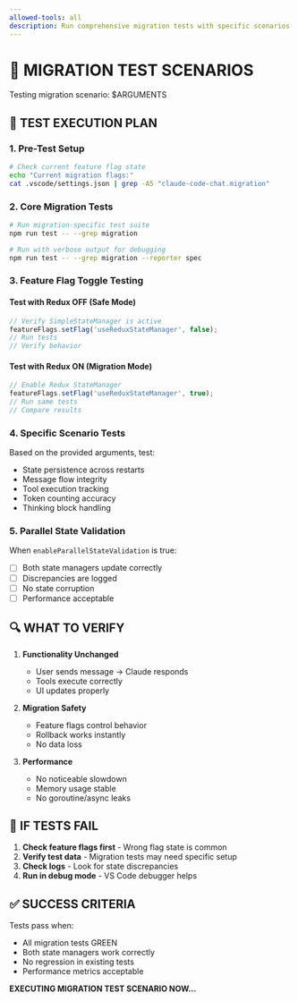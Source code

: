 ```yaml
---
allowed-tools: all
description: Run comprehensive migration tests with specific scenarios
---
```


# 🧪 MIGRATION TEST SCENARIOS

Testing migration scenario: $ARGUMENTS

## 🎯 TEST EXECUTION PLAN

### 1. Pre-Test Setup
```bash
# Check current feature flag state
echo "Current migration flags:"
cat .vscode/settings.json | grep -A5 "claude-code-chat.migration"
```

### 2. Core Migration Tests
```bash
# Run migration-specific test suite
npm run test -- --grep migration

# Run with verbose output for debugging
npm run test -- --grep migration --reporter spec
```

### 3. Feature Flag Toggle Testing

#### Test with Redux OFF (Safe Mode)
```typescript
// Verify SimpleStateManager is active
featureFlags.setFlag('useReduxStateManager', false);
// Run tests
// Verify behavior
```

#### Test with Redux ON (Migration Mode)
```typescript
// Enable Redux StateManager
featureFlags.setFlag('useReduxStateManager', true);
// Run same tests
// Compare results
```

### 4. Specific Scenario Tests

Based on the provided arguments, test:
- State persistence across restarts
- Message flow integrity
- Tool execution tracking
- Token counting accuracy
- Thinking block handling

### 5. Parallel State Validation

When `enableParallelStateValidation` is true:
- [ ] Both state managers update correctly
- [ ] Discrepancies are logged
- [ ] No state corruption
- [ ] Performance acceptable

## 🔍 WHAT TO VERIFY

1. **Functionality Unchanged**
   - User sends message → Claude responds
   - Tools execute correctly
   - UI updates properly

2. **Migration Safety**
   - Feature flags control behavior
   - Rollback works instantly
   - No data loss

3. **Performance**
   - No noticeable slowdown
   - Memory usage stable
   - No goroutine/async leaks

## 🚨 IF TESTS FAIL

1. **Check feature flags first** - Wrong flag state is common
2. **Verify test data** - Migration tests may need specific setup
3. **Check logs** - Look for state discrepancies
4. **Run in debug mode** - VS Code debugger helps

## ✅ SUCCESS CRITERIA

Tests pass when:
- All migration tests GREEN
- Both state managers work correctly
- No regression in existing tests
- Performance metrics acceptable

**EXECUTING MIGRATION TEST SCENARIO NOW...**